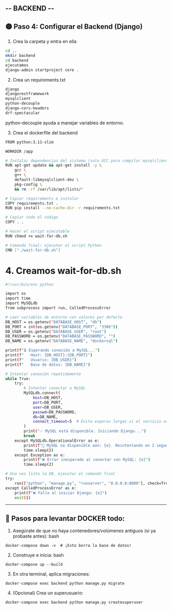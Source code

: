## -- BACKEND --

## 🟡 Paso 4: Configurar el Backend (Django)
1. Crea la carpeta y entra en ella
```bash
cd ..
mkdir backend
cd backend
ejecutamos
django-admin startproject core .

```
2. Crea un requirements.txt
  ```bash
django
djangorestframework
mysqlclient
python-decouple
django-cors-headers
drf-spectacular
```
python-decouple ayuda a manejar variables de entorno. 

3. Crea el dockerfile del backend
```bash
FROM python:3.11-slim

WORKDIR /app

# Instalar dependencias del sistema (solo GCC para compilar mysqlclient)
RUN apt-get update && apt-get install -y \
    gcc \
    g++ \
    default-libmysqlclient-dev \
    pkg-config \
    && rm -rf /var/lib/apt/lists/*

# Copiar requirements e instalar
COPY requirements.txt .
RUN pip install --no-cache-dir -r requirements.txt

# Copiar todo el código
COPY . .

# Hacer el script ejecutable
RUN chmod +x wait-for-db.sh

# Comando final: ejecutar el script Python
CMD ["./wait-for-db.sh"]
```

# 4. Creamos wait-for-db.sh 
```bash
#!/usr/bin/env python

import os
import time
import MySQLdb
from subprocess import run, CalledProcessError

# Leer variables de entorno con valores por defecto
DB_HOST = os.getenv("DATABASE_HOST", "db")
DB_PORT = int(os.getenv("DATABASE_PORT", "3306"))
DB_USER = os.getenv("DATABASE_USER", "root")
DB_PASSWORD = os.getenv("DATABASE_PASSWORD", "")
DB_NAME = os.getenv("DATABASE_NAME", "dockersql")

print(f"⏳ Esperando conexión a MySQL...")
print(f"   Host: {DB_HOST}:{DB_PORT}")
print(f"   Usuario: {DB_USER}")
print(f"   Base de datos: {DB_NAME}")

# Intentar conexión repetidamente
while True:
    try:
        # Intentar conectar a MySQL
        MySQLdb.connect(
            host=DB_HOST,
            port=DB_PORT,
            user=DB_USER,
            passwd=DB_PASSWORD,
            db=DB_NAME,
            connect_timeout=5  # Evita esperas largas si el servicio no responde
        )
        print("✅ MySQL está disponible. Iniciando Django...")
        break
    except MySQLdb.OperationalError as e:
        print(f"🔴 MySQL no disponible aún: {e}. Reintentando en 2 segundos...")
        time.sleep(2)
    except Exception as e:
        print(f"❌ Error inesperado al conectar con MySQL: {e}")
        time.sleep(2)

# Una vez lista la DB, ejecutar el comando final
try:
    run(["python", "manage.py", "runserver", "0.0.0.0:8000"], check=True)
except CalledProcessError as e:
    print(f"❌ Fallo al iniciar Django: {e}")
    exit(1)

```


___________________________________________


## 🧪 Pasos para levantar DOCKER todo:
1. Asegúrate de que no haya contenedores/volúmenes antiguos (si ya probaste antes):
bash
```
docker-compose down -v  # ¡Esto borra la base de datos!
```
2. Construye e inicia:
bash
```
docker-compose up --build
```
3. En otra terminal, aplica migraciones:
```
docker-compose exec backend python manage.py migrate
```
4. (Opcional) Crea un superusuario:
```
docker-compose exec backend python manage.py createsuperuser
```
